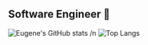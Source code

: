 ## Software Engineer 👋

![Eugene's GitHub stats](https://github-readme-stats.vercel.app/api?username=esabie&show_icons=true&theme=radical) /n
![Top Langs](https://github-readme-stats.vercel.app/api/top-langs/?username=esabie&layout=compact)

<!--
**esabie/esabie** is a ✨ _special_ ✨ repository because its `README.md` (this file) appears on your GitHub profile.

Here are some ideas to get you started:

- 🔭 I’m currently working on ...
- 🌱 I’m currently learning ...
- 👯 I’m looking to collaborate on ...
- 🤔 I’m looking for help with ...
- 💬 Ask me about ...
- 📫 How to reach me: ...
- 😄 Pronouns: ...
- ⚡ Fun fact: ...
-->
